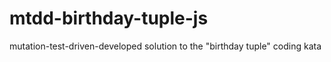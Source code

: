 # mtdd-birthday-tuple-js
mutation-test-driven-developed solution to the "birthday tuple" coding kata

